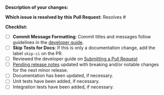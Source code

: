 <!-- Please take a look at our [Contributing](https://rook.io/docs/rook/latest/development-flow.html)
documentation before submitting a Pull Request!
Thank you for contributing to Rook! -->

**Description of your changes:**

**Which issue is resolved by this Pull Request:**
Resolves #

**Checklist:**

- [ ] **Commit Message Formatting**: Commit titles and messages follow guidelines in the [developer guide](https://rook.io/docs/rook/latest/development-flow.html#commit-structure).
- [ ] **Skip Tests for Docs**: If this is only a documentation change, add the label `skip-ci` on the PR.
- [ ] Reviewed the developer guide on [Submitting a Pull Request](https://rook.io/docs/rook/latest/development-flow.html#submitting-a-pull-request)
- [ ] [Pending release notes](https://github.com/rook/rook/blob/master/PendingReleaseNotes.md) updated with breaking and/or notable changes for the next minor release.
- [ ] Documentation has been updated, if necessary.
- [ ] Unit tests have been added, if necessary.
- [ ] Integration tests have been added, if necessary.
